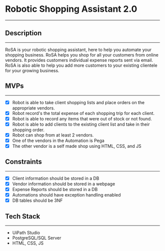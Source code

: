 # Robotic Shopping Assistant 2.0
------------------
## Description 
------------------
RoSA is your robotic shopping assistant, here to help you automate your shopping business. RoSA helps you shop for all your customers from online vendors.
It provides customers individual expense reports sent via email. RoSA is also able to help you add more customers to your existing clientele for your 
growing business.

## MVPs
------------------
- [x] Robot is able to take client shopping lists and place orders on the appropriate vendors.
- [x] Robot record's the total expense of each shopping trip for each client.
- [x] Robot is able to record any items that were out of stock or not found.
- [x] Robot is able to add clients to the existing client list and take in their shopping order.
- [x] Robot can shop from at least 2 vendors.
- [x] One of the vendors in the Automation is Pega
- [x] The other vendor is a self made shop using HTML, CSS, and JS

## Constraints
------------------
- [x] Client information should be stored in a DB
- [x] Vendor information should be stored in a webpage
- [x] Expense Reports should be stored in a DB
- [x] Automations should have exception handling enabled
- [x] DB tables should be 3NF

## Tech Stack
------------------
* UiPath Studio
* PostgreSQL/SQL Server
* HTML, CSS, JS

